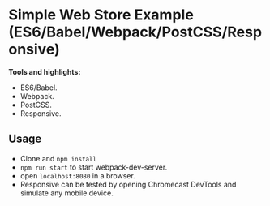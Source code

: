 # Simple Web Store Example (ES6/Babel/Webpack/PostCSS/Responsive)

**Tools and highlights:**
* ES6/Babel.
* Webpack.
* PostCSS.
* Responsive.

## Usage

* Clone and `npm install`
* `npm run start` to start webpack-dev-server.
* open `localhost:8080` in a browser.
* Responsive can be tested by opening Chromecast DevTools and simulate any mobile device.
